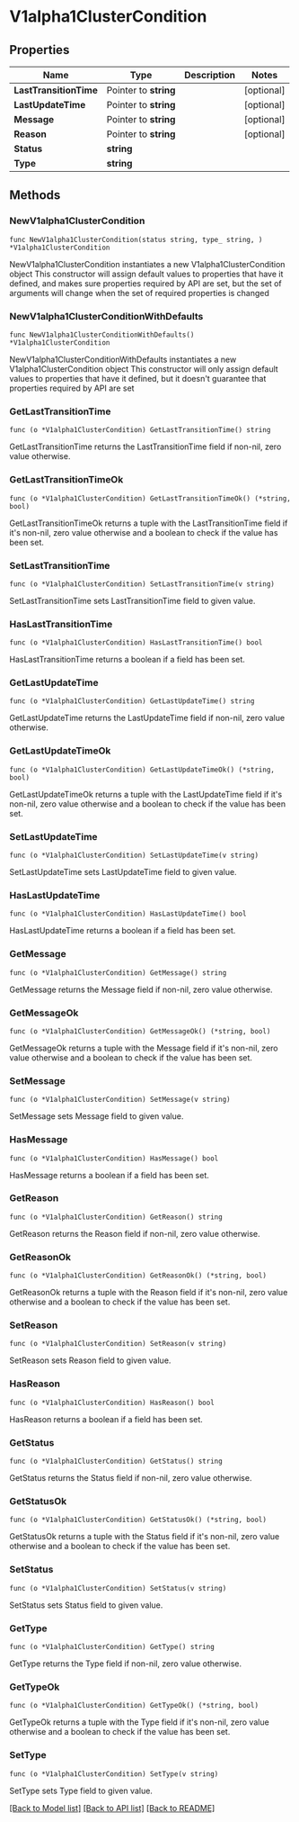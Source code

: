 # V1alpha1ClusterCondition

## Properties

Name | Type | Description | Notes
------------ | ------------- | ------------- | -------------
**LastTransitionTime** | Pointer to **string** |  | [optional] 
**LastUpdateTime** | Pointer to **string** |  | [optional] 
**Message** | Pointer to **string** |  | [optional] 
**Reason** | Pointer to **string** |  | [optional] 
**Status** | **string** |  | 
**Type** | **string** |  | 

## Methods

### NewV1alpha1ClusterCondition

`func NewV1alpha1ClusterCondition(status string, type_ string, ) *V1alpha1ClusterCondition`

NewV1alpha1ClusterCondition instantiates a new V1alpha1ClusterCondition object
This constructor will assign default values to properties that have it defined,
and makes sure properties required by API are set, but the set of arguments
will change when the set of required properties is changed

### NewV1alpha1ClusterConditionWithDefaults

`func NewV1alpha1ClusterConditionWithDefaults() *V1alpha1ClusterCondition`

NewV1alpha1ClusterConditionWithDefaults instantiates a new V1alpha1ClusterCondition object
This constructor will only assign default values to properties that have it defined,
but it doesn't guarantee that properties required by API are set

### GetLastTransitionTime

`func (o *V1alpha1ClusterCondition) GetLastTransitionTime() string`

GetLastTransitionTime returns the LastTransitionTime field if non-nil, zero value otherwise.

### GetLastTransitionTimeOk

`func (o *V1alpha1ClusterCondition) GetLastTransitionTimeOk() (*string, bool)`

GetLastTransitionTimeOk returns a tuple with the LastTransitionTime field if it's non-nil, zero value otherwise
and a boolean to check if the value has been set.

### SetLastTransitionTime

`func (o *V1alpha1ClusterCondition) SetLastTransitionTime(v string)`

SetLastTransitionTime sets LastTransitionTime field to given value.

### HasLastTransitionTime

`func (o *V1alpha1ClusterCondition) HasLastTransitionTime() bool`

HasLastTransitionTime returns a boolean if a field has been set.

### GetLastUpdateTime

`func (o *V1alpha1ClusterCondition) GetLastUpdateTime() string`

GetLastUpdateTime returns the LastUpdateTime field if non-nil, zero value otherwise.

### GetLastUpdateTimeOk

`func (o *V1alpha1ClusterCondition) GetLastUpdateTimeOk() (*string, bool)`

GetLastUpdateTimeOk returns a tuple with the LastUpdateTime field if it's non-nil, zero value otherwise
and a boolean to check if the value has been set.

### SetLastUpdateTime

`func (o *V1alpha1ClusterCondition) SetLastUpdateTime(v string)`

SetLastUpdateTime sets LastUpdateTime field to given value.

### HasLastUpdateTime

`func (o *V1alpha1ClusterCondition) HasLastUpdateTime() bool`

HasLastUpdateTime returns a boolean if a field has been set.

### GetMessage

`func (o *V1alpha1ClusterCondition) GetMessage() string`

GetMessage returns the Message field if non-nil, zero value otherwise.

### GetMessageOk

`func (o *V1alpha1ClusterCondition) GetMessageOk() (*string, bool)`

GetMessageOk returns a tuple with the Message field if it's non-nil, zero value otherwise
and a boolean to check if the value has been set.

### SetMessage

`func (o *V1alpha1ClusterCondition) SetMessage(v string)`

SetMessage sets Message field to given value.

### HasMessage

`func (o *V1alpha1ClusterCondition) HasMessage() bool`

HasMessage returns a boolean if a field has been set.

### GetReason

`func (o *V1alpha1ClusterCondition) GetReason() string`

GetReason returns the Reason field if non-nil, zero value otherwise.

### GetReasonOk

`func (o *V1alpha1ClusterCondition) GetReasonOk() (*string, bool)`

GetReasonOk returns a tuple with the Reason field if it's non-nil, zero value otherwise
and a boolean to check if the value has been set.

### SetReason

`func (o *V1alpha1ClusterCondition) SetReason(v string)`

SetReason sets Reason field to given value.

### HasReason

`func (o *V1alpha1ClusterCondition) HasReason() bool`

HasReason returns a boolean if a field has been set.

### GetStatus

`func (o *V1alpha1ClusterCondition) GetStatus() string`

GetStatus returns the Status field if non-nil, zero value otherwise.

### GetStatusOk

`func (o *V1alpha1ClusterCondition) GetStatusOk() (*string, bool)`

GetStatusOk returns a tuple with the Status field if it's non-nil, zero value otherwise
and a boolean to check if the value has been set.

### SetStatus

`func (o *V1alpha1ClusterCondition) SetStatus(v string)`

SetStatus sets Status field to given value.


### GetType

`func (o *V1alpha1ClusterCondition) GetType() string`

GetType returns the Type field if non-nil, zero value otherwise.

### GetTypeOk

`func (o *V1alpha1ClusterCondition) GetTypeOk() (*string, bool)`

GetTypeOk returns a tuple with the Type field if it's non-nil, zero value otherwise
and a boolean to check if the value has been set.

### SetType

`func (o *V1alpha1ClusterCondition) SetType(v string)`

SetType sets Type field to given value.



[[Back to Model list]](../README.md#documentation-for-models) [[Back to API list]](../README.md#documentation-for-api-endpoints) [[Back to README]](../README.md)


